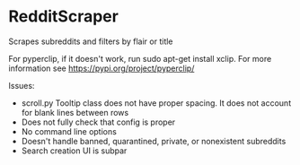 # RedditScraper
Scrapes subreddits and filters by flair or title


For pyperclip, if it doesn't work, run sudo apt-get install xclip. For more information see https://pypi.org/project/pyperclip/

Issues:

* scroll.py Tooltip class does not have proper spacing. It does not account for blank lines between rows
* Does not fully check that config is proper
* No command line options
* Doesn't handle banned, quarantined, private, or nonexistent subreddits
* Search creation UI is subpar
